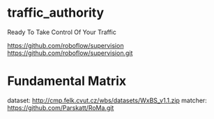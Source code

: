 # traffic_authority
Ready To Take Control Of Your Traffic

https://github.com/roboflow/supervision
https://github.com/roboflow/supervision.git


# Fundamental Matrix

dataset: http://cmp.felk.cvut.cz/wbs/datasets/WxBS_v1.1.zip
matcher: https://github.com/Parskatt/RoMa.git
